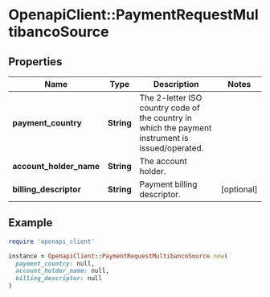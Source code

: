 # OpenapiClient::PaymentRequestMultibancoSource

## Properties

| Name | Type | Description | Notes |
| ---- | ---- | ----------- | ----- |
| **payment_country** | **String** | The 2-letter ISO country code of the country in which the payment instrument is issued/operated. |  |
| **account_holder_name** | **String** | The account holder. |  |
| **billing_descriptor** | **String** | Payment billing descriptor. | [optional] |

## Example

```ruby
require 'openapi_client'

instance = OpenapiClient::PaymentRequestMultibancoSource.new(
  payment_country: null,
  account_holder_name: null,
  billing_descriptor: null
)
```

